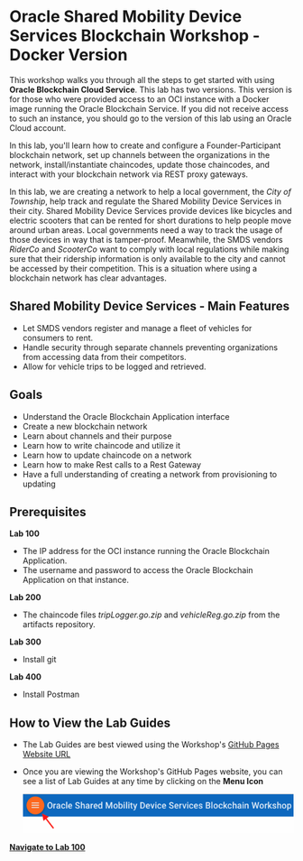 # Oracle Shared Mobility Device Services Blockchain Workshop - Docker Version

This workshop walks you through all the steps to get started with using **Oracle Blockchain Cloud Service**. This lab has two versions. This version is for those who were provided access to an OCI instance with a Docker image running the Oracle Blockchain Service. If you did not receive access to such an instance, you should go to the version of this lab using an Oracle Cloud account.

In this lab, you'll learn how to create and configure a Founder-Participant blockchain network, set up channels between the organizations in the network, install/instantiate chaincodes, update those chaincodes, and interact with your blockchain network via REST proxy gateways.

In this lab, we are creating a network to help a local government, the *City of Township*, help track and regulate the Shared Mobility Device Services in their city. Shared Mobility Device Services provide devices like bicycles and electric scooters that can be rented for short durations to help people move around urban areas. Local governments need a way to track the usage of those devices in way that is tamper-proof. Meanwhile, the SMDS vendors *RiderCo* and *ScooterCo* want to comply with local regulations while making sure that their ridership information is only available to the city and cannot be accessed by their competition. This is a situation where using a blockchain network has clear advantages.


## Shared Mobility Device Services - Main Features
- Let SMDS vendors register and manage a fleet of vehicles for consumers to rent.
- Handle security through separate channels preventing organizations from accessing data from their competitors.
- Allow for vehicle trips to be logged and retrieved.


## Goals
- Understand the Oracle Blockchain Application interface
- Create a new blockchain network
- Learn about channels and their purpose
- Learn how to write chaincode and utilize it
- Learn how to update chaincode on a network
- Learn how to make Rest calls to a Rest Gateway
- Have a full understanding of creating a network from provisioning to updating


## Prerequisites
**Lab 100**
* The IP address for the OCI instance running the Oracle Blockchain Application.
* The username and password to access the Oracle Blockchain Application on that instance.

**Lab 200**
* The chaincode files *tripLogger.go.zip* and *vehicleReg.go.zip* from the artifacts repository.

**Lab 300**
* Install git

**Lab 400**
* Install Postman


## How to View the Lab Guides
- The Lab Guides are best viewed using the Workshop's [GitHub Pages Website URL](https://restonappdev.github.io/Oracle-Shared-Mobility-Workshop/?page=README.md)


- Once you are viewing the Workshop's GitHub Pages website, you can see a list of Lab Guides at any time by clicking on the **Menu Icon**

    ![](images/WorkshopMenu.png)  

**[Navigate to Lab 100](Lab100.md)**
